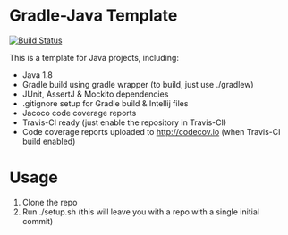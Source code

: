 Gradle-Java Template
====================

[![Build Status](https://travis-ci.org/LittleMikeDev/gradle-java-template.svg?branch=master)](https://travis-ci.org/LittleMikeDev/gradle-java-template)

This is a template for Java projects, including:

- Java 1.8
- Gradle build using gradle wrapper (to build, just use ./gradlew)
- JUnit, AssertJ & Mockito dependencies
- .gitignore setup for Gradle build & Intellij files
- Jacoco code coverage reports
- Travis-CI ready (just enable the repository in Travis-CI)
- Code coverage reports uploaded to http://codecov.io (when Travis-CI build enabled)

Usage
=====

1. Clone the repo
2. Run ./setup.sh (this will leave you with a repo with a single initial commit)